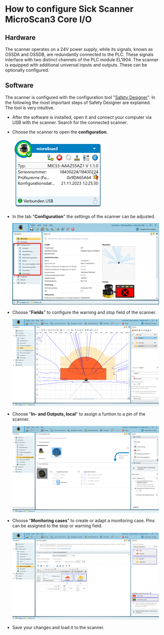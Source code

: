 # How to configure Sick Scanner MicroScan3 Core I/O
## Hardware

The scanner operates on a 24V power supply, while its signals, known as OSSDA and OSSDB, are redundantly connected to the PLC. These signals interface with two distinct channels of the PLC module EL1904. The scanner is equipped with additional universal inputs and outputs. These can be optionally configured.

## Software

The scanner is configured with the configuration tool "[Safety Designer](https://www.sick.com/de/en/catalog/products/safety/safety-controllers/safety-designer/c/g575306?tab=overview)". In the following the most important steps of Safety Designer are explained. The tool is very intuitive.

- After the software is installed, open it and connect your computer via USB with the scanner. Search for the connected scanner.
- Choose the scanner to open the **configuration**.

    <img src="../images/20240213_Choose_Scanner_SD.png" width="300"><br>

- In the tab "**Configuration**" the settings of the scanner can be adjusted.

    <img src="../images/20240213_Configuration_Scanner_SD.png" width="500"><br>

- Choose "**Fields**" to configure the warning and stop field of the scanner.

    <img src="../images/20240213_Fields_Scanner_SD.png" width="500"><br>

- Choose "**In- and Outputs, local**" to assign a funtion to a pin of the scanner.

    <img src="../images/20240213_InOuts_Scanner_SD.png" width="500"><br>

- Choose "**Monitoring cases**" to create or adapt a monitoring case. Pins can be assigned to the stop or warning field.

    <img src="../images/20240213_Monitoring_cases_SD.png" width="500"><br>

- Save your changes and load it to the scanner.
